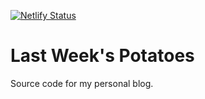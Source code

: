 [![Netlify Status](https://api.netlify.com/api/v1/badges/0645a374-2fdc-4341-8cb3-f83070b161e5/deploy-status)](https://app.netlify.com/sites/nifty-mestorf-2c6b71/deploys)
# Last Week's Potatoes

Source code for my personal blog.
